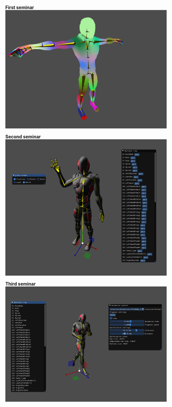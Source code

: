 **First seminar**
![Seminar 1](images/seminar1.png)

**Second seminar**
![Seminar 2](images/seminar2.png)

**Third seminar**
![Seminar 2](images/seminar3.png)